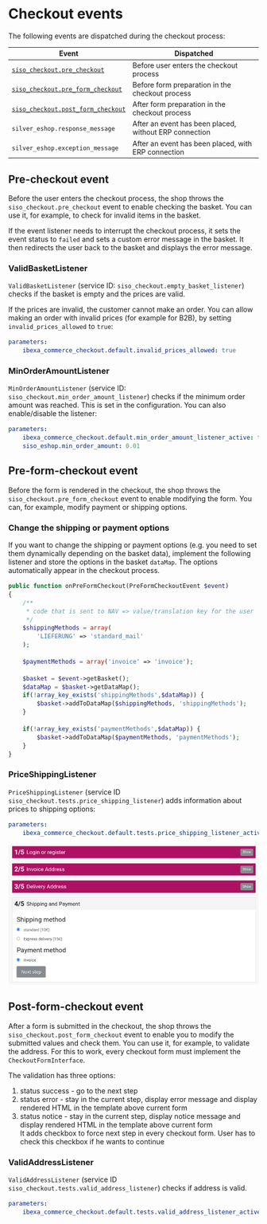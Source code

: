 # Checkout events

The following events are dispatched during the checkout process:

| Event                                  | Dispatched                                                                   |
| -------------------------------------- | ----------------------------------------------------------------------------- |
| [`siso_checkout.pre_checkout`](#pre-checkout-event) | Before user enters the checkout process         |
| [`siso_checkout.pre_form_checkout`](#pre-form-checkout-event) | Before form preparation in the checkout process |
| [`siso_checkout.post_form_checkout`](#post-form-checkout-event) | After form preparation in the checkout process  |
| `silver_eshop.response_message` | After an event has been placed, without ERP connection |
| `silver_eshop.exception_message`| After an event has been placed, with ERP connection |

## Pre-checkout event

Before the user enters the checkout process,
the shop throws the `siso_checkout.pre_checkout` event to enable checking the basket.
You can use it, for example, to check for invalid items in the basket.

If the event listener needs to interrupt the checkout process,
it sets the event status to `failed` and sets a custom error message in the basket.
It then redirects the user back to the basket and displays the error message.

### ValidBasketListener

`ValidBasketListener` (service ID: `siso_checkout.empty_basket_listener`) checks if the basket is empty and the prices are valid.

If the prices are invalid, the customer cannot make an order.
You can allow making an order with invalid prices (for example for B2B), by setting `invalid_prices_allowed` to `true`:

``` yaml
parameters:
    ibexa_commerce_checkout.default.invalid_prices_allowed: true
```

### MinOrderAmountListener

`MinOrderAmountListener` (service ID: `siso_checkout.min_order_amount_listener`) checks if the minimum order amount was reached.
This is set in the configuration. You can also enable/disable the listener:

``` yaml
parameters:
    ibexa_commerce_checkout.default.min_order_amount_listener_active: true
    siso_eshop.min_order_amount: 0.01
```

## Pre-form-checkout event

Before the form is rendered in the checkout, the shop throws the `siso_checkout.pre_form_checkout` event to enable modifying the form.
You can, for example, modify payment or shipping options.

### Change the shipping or payment options

If you want to change the shipping or payment options (e.g. you need to set them dynamically depending on the basket data),
implement the following listener and store the options in the basket `dataMap`.
The options automatically appear in the checkout process.

``` php
public function onPreFormCheckout(PreFormCheckoutEvent $event)
{
    /**
     * code that is sent to NAV => value/translation key for the user
     */
    $shippingMethods = array(
        'LIEFERUNG' => 'standard_mail'
    );       

    $paymentMethods = array('invoice' => 'invoice');
    
    $basket = $event->getBasket();
    $dataMap = $basket->getDataMap();
    if(!array_key_exists('shippingMethods',$dataMap)) {
        $basket->addToDataMap($shippingMethods, 'shippingMethods');
    }

    if(!array_key_exists('paymentMethods',$dataMap)) {
        $basket->addToDataMap($paymentMethods, 'paymentMethods');
    }
}
```

### PriceShippingListener

`PriceShippingListener` (service ID `siso_checkout.tests.price_shipping_listener`) adds information about prices to shipping options:

``` yaml
parameters:
    ibexa_commerce_checkout.default.tests.price_shipping_listener_active: false
```

![](../../img/checkout_events_2.png "Shipping options coming form the PriceShippingListener")

## Post-form-checkout event

After a form is submitted in the checkout, the shop throws the `siso_checkout.post_form_checkout` event
to enable you to modify the submitted values and check them.
You can use it, for example, to validate the address.
For this to work, every checkout form must implement the `CheckoutFormInterface`.

The validation has three options:

1. status success - go to the next step
2. status error - stay in the current step, display error message and display rendered HTML in the template above current form
3. status notice - stay in the current step, display notice message and display rendered HTML in the template above current form  
It adds checkbox to force next step in every checkout form. User has to check this checkbox if he wants to continue

### ValidAddressListener

`ValidAddressListener` (service ID `siso_checkout.tests.valid_address_listener`) checks if address is valid. 

``` yaml
parameters:
    ibexa_commerce_checkout.default.tests.valid_address_listener_active: false
```
